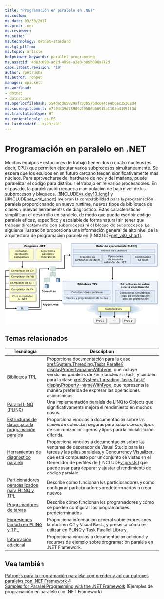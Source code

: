 ```yaml
---
title: "Programación en paralelo en .NET"
ms.custom: 
ms.date: 03/30/2017
ms.prod: .net
ms.reviewer: 
ms.suite: 
ms.technology: dotnet-standard
ms.tgt_pltfrm: 
ms.topic: article
helpviewer_keywords: parallel programming
ms.assetid: 4d83c690-ad2d-489e-a2e0-b85b898a672d
caps.latest.revision: "19"
author: rpetrusha
ms.author: ronpet
manager: wpickett
ms.workload:
- dotnet
- dotnetcore
ms.openlocfilehash: 554de5d65929afc03b57bdc604ceeb6ac35362d4
ms.sourcegitcommit: e7f04439d78909229506b56935a1105a4149ff3d
ms.translationtype: HT
ms.contentlocale: es-ES
ms.lasthandoff: 12/23/2017
---
```

# <a name="parallel-programming-in-net"></a>Programación en paralelo en .NET
Muchos equipos y estaciones de trabajo tienen dos o cuatro núcleos (es decir, CPU) que permiten ejecutar varios subprocesos simultáneamente. Se espera que los equipos en un futuro cercano tengan significativamente más núcleos. Para aprovecharse del hardware de hoy y del mañana, puede paralelizar el código para distribuir el trabajo entre varios procesadores. En el pasado, la paralelización requería manipulación de bajo nivel de los subprocesos y bloqueos. [!INCLUDE[vs_dev10_long](../../../includes/vs-dev10-long-md.md)] y [!INCLUDE[net_v40_short](../../../includes/net-v40-short-md.md)] mejoran la compatibilidad para la programación paralela proporcionando un nuevo runtime, nuevos tipos de biblioteca de clases y nuevas herramientas de diagnóstico. Estas características simplifican el desarrollo en paralelo, de modo que pueda escribir código paralelo eficaz, específico y escalable de forma natural sin tener que trabajar directamente con subprocesos ni el bloque de subprocesos. La siguiente ilustración proporciona una información general de alto nivel de la arquitectura de programación paralela en [!INCLUDE[net_v40_short](../../../includes/net-v40-short-md.md)].  
  
 ![Arquitectura de programación en paralelo de .NET](../../../docs/standard/parallel-programming/media/tpl-architecture.png "TPL_Architecture")  
  
## <a name="related-topics"></a>Temas relacionados  
  
|Tecnología|Description|  
|----------------|-----------------|  
|[Biblioteca TPL](../../../docs/standard/parallel-programming/task-parallel-library-tpl.md)|Proporciona documentación para la clase <xref:System.Threading.Tasks.Parallel?displayProperty=nameWithType>, que incluye versiones paralelas de `For` y bucles `ForEach`, y también para la clase <xref:System.Threading.Tasks.Task?displayProperty=nameWithType>, que representa la manera preferida de expresar las operaciones asincrónicas.|  
|[Parallel LINQ (PLINQ)](../../../docs/standard/parallel-programming/parallel-linq-plinq.md)|Una implementación paralela de LINQ to Objects que significativamente mejora el rendimiento en muchos casos.|  
|[Estructuras de datos para la programación paralela](../../../docs/standard/parallel-programming/data-structures-for-parallel-programming.md)|Proporciona vínculos a documentación sobre las clases de colección seguras para subprocesos, tipos de sincronización ligeros y tipos para la inicialización diferida.|  
|[Herramientas de diagnóstico paralelo](../../../docs/standard/parallel-programming/parallel-diagnostic-tools.md)|Proporciona vínculos a documentación sobre las ventanas de depurador de Visual Studio para las tareas y las pilas paralelas, y [Concurrency Visualizer](/visualstudio/profiling/concurrency-visualizer), que está compuesto por un conjunto de vistas en el Generador de perfiles de [!INCLUDE[vsprvsts](../../../includes/vsprvsts-md.md)] que puede usar para depurar y ajustar el rendimiento de código paralelo.|  
|[Particionadores personalizados para PLINQ y TPL](../../../docs/standard/parallel-programming/custom-partitioners-for-plinq-and-tpl.md)|Describe cómo funcionan los particionadores y cómo configurar particionadores predeterminados o crear nuevos.|  
|[Programadores de tareas](http://msdn.microsoft.com/library/638f8ea5-21db-47a2-a934-86e1e961bf65)|Describe cómo funcionan los programadores y cómo se pueden configurar los programadores predeterminados.|  
|[Expresiones lambda en PLINQ y TPL](../../../docs/standard/parallel-programming/lambda-expressions-in-plinq-and-tpl.md)|Proporciona información general sobre expresiones lambda en C# y Visual Basic, y presenta cómo se utilizan en PLINQ y Task Parallel Library.|  
|[Información adicional](../../../docs/standard/parallel-programming/for-further-reading-parallel-programming.md)|Proporciona vínculos a documentación adicional y recursos de ejemplo sobre programación paralela en .NET Framework.|  
  
## <a name="see-also"></a>Vea también  
 [Patrones para la programación paralela: comprender y aplicar patrones paralelos con .NET Framework 4](http://go.microsoft.com/fwlink/?LinkID=185142)  
 [Samples for Parallel Programming with the .NET Framework](http://code.msdn.microsoft.com/Samples-for-Parallel-b4b76364) (Ejemplos de programación en paralelo con .NET Framework)

